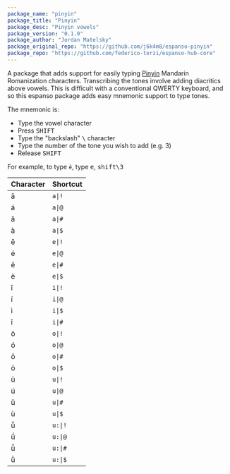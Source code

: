 ```yaml
---
package_name: "pinyin"
package_title: "Pinyin"
package_desc: "Pinyin vowels"
package_version: "0.1.0"
package_author: "Jordan Matelsky"
package_original_repo: "https://github.com/j6k4m8/espanso-pinyin"
package_repo: "https://github.com/federico-terzi/espanso-hub-core"
---
```


A package that adds support for easily typing [Pinyin](https://en.wikipedia.org/wiki/Pinyin) Mandarin Romanization characters. Transcribing the tones involve adding diacritics above vowels. This is difficult with a conventional QWERTY keyboard, and so this espanso package adds easy mnemonic support to type tones.

The mnemonic is:

* Type the vowel character
* Press <kbd>SHIFT</kbd>
* Type the "backslash" <kbd>\\</kbd> character
* Type the number of the tone you wish to add (e.g. 3)
* Release <kbd>SHIFT</kbd>

For example, to type `ě`, type <kbd>e</kbd>, <kbd>shift<kbd>\\</kbd><kbd>3</kbd></kbd>

| Character | Shortcut |
|---|-------|
| ā | `a\|!` |
| á | `a\|@` |
| ǎ | `a\|#` |
| à | `a\|$` |
| ē | `e\|!` |
| é | `e\|@` |
| ě | `e\|#` |
| è | `e\|$` |
| ī | `i\|!` |
| í | `i\|@` |
| ì | `i\|$` |
| ǐ | `i\|#` |
| ō | `o\|!` |
| ó | `o\|@` |
| ǒ | `o\|#` |
| ò | `o\|$` |
| ū | `u\|!` |
| ú | `u\|@` |
| ǔ | `u\|#` |
| ù | `u\|$` |
| ǖ | `u:\|!` |
| ǘ | `u:\|@` |
| ǚ | `u:\|#` |
| ǜ | `u:\|$` |